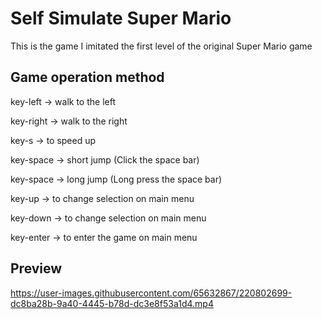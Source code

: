 # Self Simulate Super Mario
This is the game I imitated the first level of the original Super Mario game

## Game operation method

key-left -> walk to the left

key-right	-> walk to the right

key-s	-> to speed up

key-space	-> short jump (Click the space bar)

key-space	-> long jump (Long press the space bar)

key-up	-> to change selection on main menu

key-down -> to change selection on main menu

key-enter	-> to enter the game on main menu

## Preview

https://user-images.githubusercontent.com/65632867/220802699-dc8ba28b-9a40-4445-b78d-dc3e8f53a1d4.mp4
